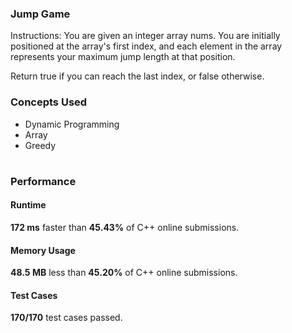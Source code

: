 ###  Jump Game
<p>Instructions: You are given an integer array nums. You are initially positioned at the array's first index, and each element in the array represents your maximum jump length at that position.

Return true if you can reach the last index, or false otherwise.</p>

### Concepts Used 
* Dynamic Programming
* Array
* Greedy

#

### Performance
#### Runtime
**172 ms** faster than **45.43%** of C++ online submissions.

#### Memory Usage
**48.5 MB** less than **45.20%** of C++ online submissions.

#### Test Cases
**170/170** test cases passed.
